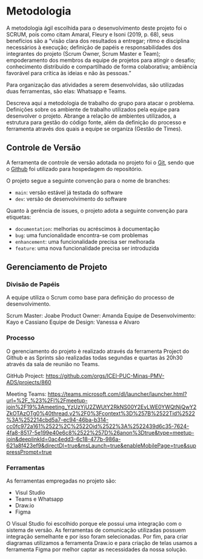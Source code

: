 
# Metodologia

A metodologia ágil escolhida para o desenvolvimento deste projeto foi o SCRUM, pois como citam Amaral, Fleury e Isoni (2019, p. 68), seus benefícios são a “visão clara dos resultados a entregar; ritmo e disciplina necessários à execução; definição de papéis e responsabilidades dos integrantes do projeto (Scrum Owner, Scrum Master e Team); empoderamento dos membros da equipe de projetos para atingir o desafio; conhecimento distribuído e compartilhado de forma colaborativa; ambiência favorável para crítica às ideias e não às pessoas.”

Para organização das atividades a serem desenvolvidas, são utilizadas duas ferramentas, são elas: Whatsapp e Teams.

Descreva aqui a metodologia de trabalho do grupo para atacar o problema. Definições sobre os ambiente de trabalho utilizados pela  equipe para desenvolver o projeto. Abrange a relação de ambientes utilizados, a estrutura para gestão do código fonte, além da definição do processo e ferramenta através dos quais a equipe se organiza (Gestão de Times).

## Controle de Versão

A ferramenta de controle de versão adotada no projeto foi o
[Git](https://git-scm.com/), sendo que o [Github](https://github.com)
foi utilizado para hospedagem do repositório.

O projeto segue a seguinte convenção para o nome de branches:

- `main`: versão estável já testada do software
- `dev`: versão de desenvolvimento do software

Quanto à gerência de issues, o projeto adota a seguinte convenção para
etiquetas:

- `documentation`: melhorias ou acréscimos à documentação
- `bug`: uma funcionalidade encontra-se com problemas
- `enhancement`: uma funcionalidade precisa ser melhorada
- `feature`: uma nova funcionalidade precisa ser introduzida

## Gerenciamento de Projeto

### Divisão de Papéis

A equipe utiliza o Scrum como base para definição do processo de desenvolvimento.

Scrum Master: Joabe 
Product Owner: Amanda
Equipe de Desenvolvimento: Kayo e Cassiano
Equipe de Design: Vanessa e Alvaro

### Processo

O gerenciamento do projeto è realizado através da ferramenta Project do Github e as Sprints são realizadas todas segundas e quartas às 20h30 através da sala de reunião no Teams.

GitHub Project: <https://github.com/orgs/ICEI-PUC-Minas-PMV-ADS/projects/860>

Meeting Teams: <https://teams.microsoft.com/dl/launcher/launcher.html?url=%2F_%23%2Fl%2Fmeetup-join%2F19%3Ameeting_YzUzYjU2ZWUtY2RkNS00Y2EyLWE0YWQtNjQwY2ZkOTAzOTg0%40thread.v2%2F0%3Fcontext%3D%257B%2522Tid%2522%3A%252214cbd5a7-ec94-46ba-b314-cc0fc972a161%2522%2C%2522Oid%2522%3A%2522439d6c35-7624-4fa8-8517-5e199e40e6c8%2522%257D%26anon%3Dtrue&type=meetup-join&deeplinkId=0ac4edd3-6c18-477b-986a-621a8f423ef9&directDl=true&msLaunch=true&enableMobilePage=true&suppressPrompt=true>

### Ferramentas

As ferramentas empregadas no projeto são:

- Visul Studio
- Teams e Whatsapp
- Draw.io
- Figma

O Visual Studio foi escolhido porque ele possui uma integração com o
sistema de versão. As ferramentas de comunicação utilizadas possuem
integração semelhante e por isso foram selecionadas. Por fim, para criar
diagramas utilizamos a ferramenta Draw.io e para criação de telas usamos a ferramenta Figma por melhor captar as
necessidades da nossa solução. 
